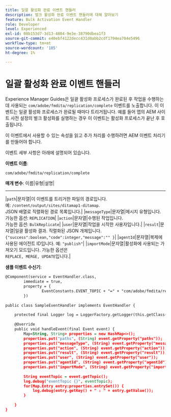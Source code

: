 ```yaml
---
title: 일괄 활성화 완료 이벤트 핸들러
description: 벌크 활성화 완료 이벤트 핸들러에 대해 알아보기
feature: Bulk Activation Event Handler
role: Developer
level: Experienced
exl-id: 08b153d7-3d13-4804-9e3e-38790dbea1f3
source-git-commit: e40ebf4122decc431d0abb2cdf1794ea704e5496
workflow-type: tm+mt
source-wordcount: '185'
ht-degree: 1%

---
```


# 일괄 활성화 완료 이벤트 핸들러

Experience Manager Guides은 일괄 활성화 프로세스가 완료된 후 작업을 수행하는 데 사용되는 `com/adobe/fmdita/replication/complete` 이벤트를 노출합니다. 이 이벤트는 일괄 활성화 프로세스가 완료될 때마다 트리거됩니다. 예를 들어 맵의 AEM 사이트 사전 설정의 벌크 활성화를 실행하는 경우 이 이벤트는 활성화 프로세스가 끝난 후 호출됩니다.

이 이벤트에서 사용할 수 있는 속성을 읽고 추가 처리를 수행하려면 AEM 이벤트 처리기를 만들어야 합니다.

이벤트 세부 사항은 아래에 설명되어 있습니다.

**이벤트 이름**:

```
com/adobe/fmdita/replication/complete 
```

**매개 변수**:
이름|유형|설명|
---- ---------------
|`path`|문자열|이 이벤트를 트리거한 파일의 경로입니다. <br> 예: `/content/output/sites/ditamap1-ditamap`. <br> JSON 배열로 직렬화된 경로 목록입니다.|
|`messageType`|문자열|메시지 유형입니다. <br>가능한 옵션: `REPLICATION`|
|`action`|문자열|수행된 작업입니다. <br>가능한 옵션: `BulkReplicate`|
|`user`|문자열|작업을 시작한 사용자입니다.|
|`result`|문자열|일괄 활성화 결과. 직렬화된 JSON 개체입니다. <br>`{"success":boolean,"code":integer,"message":"" }`|
|`agentId`|문자열|복제에 사용된 에이전트 ID입니다. 예: `"publish"`|
|`importMode`|문자열|활성화에 사용되는 가져오기 모드입니다. 가능한 옵션은 <br>`REPLACE, MERGE, UPDATE`입니다.|


**샘플 이벤트 수신기**:

```XML
@Component(service = EventHandler.class,
        immediate = true,
        property = {
                EventConstants.EVENT_TOPIC + "=" + "com/adobe/fmdita/replication/complete",
        })
 
public class SampleEventHandler implements EventHandler {
 
    protected final Logger log = LoggerFactory.getLogger(this.getClass());
 
    @Override
    public void handleEvent(final Event event) {
        Map<String, String> properties = new HashMap<>();
        properties.put("paths", (String) event.getProperty("paths"));
        properties.put("messageType", (String) event.getProperty("messageType"));
        properties.put("action", (String) event.getProperty("action"));
        properties.put("result", (String) event.getProperty("result"));
        properties.put("user", (String) event.getProperty("user"));
        properties.put("agentId", (String) event.getProperty("agentId"));
        properties.put("importMode", (String) event.getProperty("importMode"));
 
        String eventTopic = event.getTopic();
        log.debug("eventTopic {}", eventTopic);
        for(Map.Entry entry:properties.entrySet()) {
            log.debug(entry.getKey() + " : " + entry.getValue());
        }
 
    }
}
```
